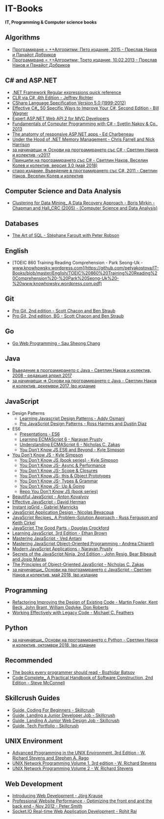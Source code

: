 # IT-Books
**IT, Programming &amp; Computer science books**

## Algorithms

* [Програмиране = ++Алгоритми; Пето издание, 2015 - Преслав Наков и Панайот Добриков](https://github.com/petyakostova/IT-Books/blob/master/Algorithms/%D0%9F%D1%80%D0%BE%D0%B3%D1%80%D0%B0%D0%BC%D0%B8%D1%80%D0%B0%D0%BD%D0%B5%20%3D%20%2B%2B%D0%90%D0%BB%D0%B3%D0%BE%D1%80%D0%B8%D1%82%D0%BC%D0%B8%3B%20%D0%9F%D0%B5%D1%82%D0%BE%20%D0%B8%D0%B7%D0%B4%D0%B0%D0%BD%D0%B8%D0%B5%2C%202015%20-%20%D0%9F%D1%80%D0%B5%D1%81%D0%BB%D0%B0%D0%B2%20%D0%9D%D0%B0%D0%BA%D0%BE%D0%B2%20%D0%B8%20%D0%9F%D0%B0%D0%BD%D0%B0%D0%B9%D0%BE%D1%82%20%D0%94%D0%BE%D0%B1%D1%80%D0%B8%D0%BA%D0%BE%D0%B2.pdf)
* [Програмиране = ++Алгоритми; Трето издание, 10.02.2013 - Преслав Наков и Панайот Добриков](https://github.com/petyakostova/IT-Books/blob/master/Algorithms/%D0%9F%D1%80%D0%BE%D0%B3%D1%80%D0%B0%D0%BC%D0%B8%D1%80%D0%B0%D0%BD%D0%B5%20%3D%20%2B%2B%D0%90%D0%BB%D0%B3%D0%BE%D1%80%D0%B8%D1%82%D0%BC%D0%B8%3B%20%D0%A2%D1%80%D0%B5%D1%82%D0%BE%20%D0%B8%D0%B7%D0%B4%D0%B0%D0%BD%D0%B8%D0%B5%2C%2010.02.2013%20-%20%D0%9F%D1%80%D0%B5%D1%81%D0%BB%D0%B0%D0%B2%20%D0%9D%D0%B0%D0%BA%D0%BE%D0%B2%20%D0%B8%20%D0%9F%D0%B0%D0%BD%D0%B0%D0%B9%D0%BE%D1%82%20%D0%94%D0%BE%D0%B1%D1%80%D0%B8%D0%BA%D0%BE%D0%B2.pdf)

## C# and ASP.NET

* [.NET Framework Regular expressions quick reference](https://github.com/petyakostova/IT-Books/blob/master/C%23%20and%20ASP.NET/.NET%20Framework%20Regular%20expressions%20quick%20reference.pdf)
* [CLR via C#, 4th Edition - Jeffrey Richter](https://github.com/petyakostova/IT-Books/blob/master/C%23%20and%20ASP.NET/CLR%20via%20C%23%2C%204th%20Edition%20-%20Jeffrey%20Richter.pdf)
* [CSharp Language Specification Version 5.0 (1999-2012)](https://github.com/petyakostova/IT-Books/blob/master/C%23%20and%20ASP.NET/CSharp%20Language%20Specification%20Version%205.0%20(1999-2012).docx)
* [Effective C#_ 50 Specific Ways to Improve Your C#, Second Edition - Bill Wagner](https://github.com/petyakostova/IT-Books/blob/master/C%23%20and%20ASP.NET/Effective%20C%23_%2050%20Specific%20Ways%20to%20Improve%20Your%20C%23%2C%20Second%20Edition%20-%20Bill%20Wagner.pdf)
* [Expert ASP.NET Web API 2 for MVC Developers](https://github.com/petyakostova/IT-Books/blob/master/C%23%20and%20ASP.NET/Expert%20ASP.NET%20Web%20API%202%20for%20MVC%20Developers.pdf)
* [Fundamentals of Computer Programming with C# - Svetlin Nakov & Co., 2013](https://github.com/petyakostova/IT-Books/blob/master/C%23%20and%20ASP.NET/Fundamentals%20of%20Computer%20Programming%20with%20C%23%20-%20Svetlin%20Nakov%20%26%20Co.%2C%202013.pdf)
* [The anatomy of responsive ASP.NET apps - Ed Charbeneau](https://github.com/petyakostova/IT-Books/blob/master/C%23%20and%20ASP.NET/The%20anatomy%20of%20responsive%20ASP.NET%20apps%20-%20Ed%20Charbeneau.pdf)
* [Under the Hood of .NET Memory Management - Chris Farrell and Nick Harrison](https://github.com/petyakostova/IT-Books/blob/master/C%23%20and%20ASP.NET/Under%20the%20Hood%20of%20.NET%20Memory%20Management%20-%20Chris%20Farrell%20and%20Nick%20Harrison.pdf)
* [за начинаещи => Основи на програмирането със C# - Светлин Наков и колектив -v2017](https://github.com/petyakostova/IT-Books/blob/master/C%23%20and%20ASP.NET/%D0%B7%D0%B0%20%D0%BD%D0%B0%D1%87%D0%B8%D0%BD%D0%B0%D0%B5%D1%89%D0%B8_%20%D0%9E%D1%81%D0%BD%D0%BE%D0%B2%D0%B8%20%D0%BD%D0%B0%20%D0%BF%D1%80%D0%BE%D0%B3%D1%80%D0%B0%D0%BC%D0%B8%D1%80%D0%B0%D0%BD%D0%B5%D1%82%D0%BE%20%D1%81%D1%8A%D1%81%20C%23%20-%20%D0%A1%D0%B2%D0%B5%D1%82%D0%BB%D0%B8%D0%BD%20%D0%9D%D0%B0%D0%BA%D0%BE%D0%B2%20%D0%B8%20%D0%BA%D0%BE%D0%BB%D0%B5%D0%BA%D1%82%D0%B8%D0%B2%20-v2017.pdf)
* [Принципи на програмирането със C# - Светлин Наков, Веселин Колев и колектив, версия 3.0 (май 2018)](https://github.com/petyakostova/IT-Books/blob/master/C%23%20and%20ASP.NET/%D0%9F%D1%80%D0%B8%D0%BD%D1%86%D0%B8%D0%BF%D0%B8%20%D0%BD%D0%B0%20%D0%BF%D1%80%D0%BE%D0%B3%D1%80%D0%B0%D0%BC%D0%B8%D1%80%D0%B0%D0%BD%D0%B5%D1%82%D0%BE%20%D1%81%D1%8A%D1%81%20C%23%20-%20%D0%A1%D0%B2%D0%B5%D1%82%D0%BB%D0%B8%D0%BD%20%D0%9D%D0%B0%D0%BA%D0%BE%D0%B2%2C%20%D0%92%D0%B5%D1%81%D0%B5%D0%BB%D0%B8%D0%BD%20%D0%9A%D0%BE%D0%BB%D0%B5%D0%B2%20%D0%B8%20%D0%BA%D0%BE%D0%BB%D0%B5%D0%BA%D1%82%D0%B8%D0%B2%2C%20%D0%B2%D0%B5%D1%80%D1%81%D0%B8%D1%8F%203.0%20(%D0%BC%D0%B0%D0%B9%202018).pdf)
* [старо издание, Въведение в програмирането със C#, 2011 - Светлин Наков, Веселин Колев и колектив](https://github.com/petyakostova/IT-Books/blob/master/C%23%20and%20ASP.NET/%D1%81%D1%82%D0%B0%D1%80%D0%BE%20%D0%B8%D0%B7%D0%B4%D0%B0%D0%BD%D0%B8%D0%B5%2C%20%D0%92%D1%8A%D0%B2%D0%B5%D0%B4%D0%B5%D0%BD%D0%B8%D0%B5%20%D0%B2%20%D0%BF%D1%80%D0%BE%D0%B3%D1%80%D0%B0%D0%BC%D0%B8%D1%80%D0%B0%D0%BD%D0%B5%D1%82%D0%BE%20%D1%81%D1%8A%D1%81%20C%23%2C%202011%20-%20%D0%A1%D0%B2%D0%B5%D1%82%D0%BB%D0%B8%D0%BD%20%D0%9D%D0%B0%D0%BA%D0%BE%D0%B2%2C%20%D0%92%D0%B5%D1%81%D0%B5%D0%BB%D0%B8%D0%BD%20%D0%9A%D0%BE%D0%BB%D0%B5%D0%B2%20%D0%B8%20%D0%BA%D0%BE%D0%BB%D0%B5%D0%BA%D1%82%D0%B8%D0%B2%20.pdf)

## Computer Science and Data Analysis

* [Clustering for Data Mining_ A Data Recovery Approach - Boris Mirkin - Chapman and Hall_CRC (2005) - (Computer Science and Data Analysis)](https://github.com/petyakostova/IT-Books/blob/master/Computer%20Science%20and%20Data%20Analysis/Clustering%20for%20Data%20Mining_%20A%20Data%20Recovery%20Approach%20-%20Boris%20Mirkin%20-%20Chapman%20and%20Hall_CRC%20(2005)%20-%20(Computer%20Science%20and%20Data%20Analysis).pdf)

## Databases

* [The Art of SQL - Stéphane Faroult with Peter Robson](https://github.com/petyakostova/IT-Books/blob/master/Databases/The%20Art%20of%20SQL%20-%20St%C3%A9phane%20Faroult%20with%20Peter%20Robson.pdf)

## English

* [TOEIC 860 Training Reading Comprehension - Park Seong-Uk - www.knowhowsky.wordpress.com](https://github.com/petyakostova/IT-Books/blob/master/English/TOEIC%20860%20Training%20Reading%20Comprehension%20-%20Park%20Seong-Uk%20-%20www.knowhowsky.wordpress.com.pdf)

## Git

* [Pro Git, 2nd edition - Scott Chacon and Ben Straub](https://github.com/petyakostova/IT-Books/blob/master/Git/Pro%20Git%2C%202nd%20edition%20-%20Scott%20Chacon%20and%20Ben%20Straub.pdf)
* [Pro Git, 2nd edition, BG - Scott Chacon and Ben Straub](https://github.com/petyakostova/IT-Books/blob/master/Git/Pro%20Git%2C%202nd%20edition%2C%20BG%20-%20Scott%20Chacon%20and%20Ben%20Straub.pdf)

## Go

* [Go Web Programming - Sau Sheong Chang](https://github.com/petyakostova/IT-Books/blob/master/Go/Go%20Web%20Programming%20-%20Sau%20Sheong%20Chang.pdf)

## Java

* [Въведение в програмирането с Java - Светлин Наков и колектив, 2008 - редакция април 2017](https://github.com/petyakostova/IT-Books/blob/master/Java/%D0%92%D1%8A%D0%B2%D0%B5%D0%B4%D0%B5%D0%BD%D0%B8%D0%B5%20%D0%B2%20%D0%BF%D1%80%D0%BE%D0%B3%D1%80%D0%B0%D0%BC%D0%B8%D1%80%D0%B0%D0%BD%D0%B5%D1%82%D0%BE%20%D1%81%20Java%20-%20%D0%A1%D0%B2%D0%B5%D1%82%D0%BB%D0%B8%D0%BD%20%D0%9D%D0%B0%D0%BA%D0%BE%D0%B2%20%D0%B8%20%D0%BA%D0%BE%D0%BB%D0%B5%D0%BA%D1%82%D0%B8%D0%B2%2C%202008%20-%20%D1%80%D0%B5%D0%B4%D0%B0%D0%BA%D1%86%D0%B8%D1%8F%20%D0%B0%D0%BF%D1%80%D0%B8%D0%BB%202017.pdf)
* [за начинаещи => Основи на програмирането с Java - Светлин Наков и колектив, декeмври 2017, Iво издание](https://github.com/petyakostova/IT-Books/blob/master/Java/%D0%B7%D0%B0%20%D0%BD%D0%B0%D1%87%D0%B8%D0%BD%D0%B0%D0%B5%D1%89%D0%B8_%20%D0%9E%D1%81%D0%BD%D0%BE%D0%B2%D0%B8%20%D0%BD%D0%B0%20%D0%BF%D1%80%D0%BE%D0%B3%D1%80%D0%B0%D0%BC%D0%B8%D1%80%D0%B0%D0%BD%D0%B5%D1%82%D0%BE%20%D1%81%20Java%20-%20%D0%A1%D0%B2%D0%B5%D1%82%D0%BB%D0%B8%D0%BD%20%D0%9D%D0%B0%D0%BA%D0%BE%D0%B2%20%D0%B8%20%D0%BA%D0%BE%D0%BB%D0%B5%D0%BA%D1%82%D0%B8%D0%B2%2C%20%D0%B4%D0%B5%D0%BAe%D0%BC%D0%B2%D1%80%D0%B8%202017%2C%20I%D0%B2%D0%BE%20%D0%B8%D0%B7%D0%B4%D0%B0%D0%BD%D0%B8%D0%B5.pdf)

## JavaScript

* Design Patterns
    - [Learning Javascript Design Patterns - Addy Osmani](https://github.com/petyakostova/IT-Books/blob/master/JavaScript/Design%20Patterns/Learning%20Javascript%20Design%20Patterns%20-%20Addy%20Osmani.pdf)
    - [Pro JavaScript Design Patterns - Ross Harmes and Dustin Diaz](https://github.com/petyakostova/IT-Books/blob/master/JavaScript/Design%20Patterns/Pro%20JavaScript%20Design%20Patterns%20-%20Ross%20Harmes%20and%20Dustin%20Diaz.pdf)
* ES6
    - [Presentations - ES6](https://github.com/petyakostova/IT-Books/tree/master/JavaScript/ES6/Presentations%20-%20ES6)
    - [Learning ECMAScript 6 - Narayan Prusty](https://github.com/petyakostova/IT-Books/blob/master/JavaScript/ES6/Learning%20ECMAScript%206%20-%20Narayan%20Prusty.pdf)
    - [Understanding ECMAScript 6 - Nicholas C. Zakas](https://github.com/petyakostova/IT-Books/blob/master/JavaScript/ES6/Understanding%20ECMAScript%206%20-%20Nicholas%20C.%20Zakas.pdf)
	- [You Don’t Know JS ES6 and Beyond - Kyle Simpson](https://github.com/petyakostova/IT-Books/blob/master/JavaScript/ES6/You%20Don%E2%80%99t%20Know%20JS%20ES6%20and%20Beyond%20-%20Kyle%20Simpson.pdf)
* [You Don't Know JS - Kyle Simpson](https://github.com/petyakostova/IT-Books/tree/master/JavaScript/You%20Don't%20Know%20JS%20-%20Kyle%20Simpson)
    - [You Don't Know JS (book series) - Kyle Simpson](https://github.com/petyakostova/IT-Books/blob/master/JavaScript/You%20Don't%20Know%20JS%20-%20Kyle%20Simpson/You%20Don't%20Know%20JS%20(book%20series)%20-%20Kyle%20Simpson.pdf)
    - [You Don't Know JS- Async &amp; Performance](https://github.com/petyakostova/IT-Books/blob/master/JavaScript/You%20Don't%20Know%20JS%20-%20Kyle%20Simpson/You%20Don't%20Know%20JS-%20Async%20%26amp%3B%20Performance.pdf)
    - [You Don't Know JS- Scope &amp; Closures](https://github.com/petyakostova/IT-Books/blob/master/JavaScript/You%20Don't%20Know%20JS%20-%20Kyle%20Simpson/You%20Don't%20Know%20JS-%20Scope%20%26amp%3B%20Closures.pdf)
    - [You Don't Know JS- this &amp; Object Prototypes](https://github.com/petyakostova/IT-Books/blob/master/JavaScript/You%20Don't%20Know%20JS%20-%20Kyle%20Simpson/You%20Don't%20Know%20JS-%20this%20%26amp%3B%20Object%20Prototypes.pdf)
    - [You Don't Know JS- Types &amp; Grammar](https://github.com/petyakostova/IT-Books/blob/master/JavaScript/You%20Don't%20Know%20JS%20-%20Kyle%20Simpson/You%20Don't%20Know%20JS-%20Types%20%26amp%3B%20Grammar.pdf)
    - [You Don't Know JS- Up &amp; Going](https://github.com/petyakostova/IT-Books/blob/master/JavaScript/You%20Don't%20Know%20JS%20-%20Kyle%20Simpson/You%20Don't%20Know%20JS-%20Up%20%26amp%3B%20Going.pdf)
	- [Repo You Don't Know JS (book series)](https://github.com/getify/You-Dont-Know-JS)
* [Beautiful JavaScript - Anton Kovalyov](https://github.com/petyakostova/IT-Books/blob/master/JavaScript/Beautiful%20JavaScript%20-%20Anton%20Kovalyov.pdf)
* [Effective JavaScript - David Herman](https://github.com/petyakostova/IT-Books/blob/master/JavaScript/Effective%20JavaScript%20-%20David%20Herman.pdf)
* [Instant jqGrid - Gabriel Manricks](https://github.com/petyakostova/IT-Books/blob/master/JavaScript/Instant%20jqGrid%20-%20Gabriel%20Manricks.pdf)
* [JavaScript Application Design - Nicolas Bevacqua](https://github.com/petyakostova/IT-Books/blob/master/JavaScript/JavaScript%20Application%20Design%20-%20Nicolas%20Bevacqua.pdf)
* [JavaScript Recipes_ A Problem-Solution Approach - Russ Ferguson and Keith Cirkel](https://github.com/petyakostova/IT-Books/blob/master/JavaScript/JavaScript%20Recipes_%20A%20Problem-Solution%20Approach%20-%20Russ%20Ferguson%20and%20Keith%20Cirkel.pdf)
* [JavaScript The Good Parts - Douglas Crockford](https://github.com/petyakostova/IT-Books/blob/master/JavaScript/JavaScript%20The%20Good%20Parts%20-%20Douglas%20Crockford.pdf)
* [Learning JavaScript, 3rd Edition - Ethan Brown](https://github.com/petyakostova/IT-Books/blob/master/JavaScript/Learning%20JavaScript%2C%203rd%20Edition%20-%20Ethan%20Brown.pdf)
* [Mastering JavaScript - Ved Antani](https://github.com/petyakostova/IT-Books/blob/master/JavaScript/Mastering%20JavaScript%20-%20Ved%20Antani.pdf)
* [Mastering JavaScript Object-Oriented Programming - Andrea Chiarelli](https://github.com/petyakostova/IT-Books/blob/master/JavaScript/Mastering%20JavaScript%20Object-Oriented%20Programming%20-%20Andrea%20Chiarelli.pdf)
* [Modern JavaScript Applications - Narayan Prusty](https://github.com/petyakostova/IT-Books/blob/master/JavaScript/Modern%20JavaScript%20Applications%20-%20Narayan%20Prusty.pdf)
* [Secrets of the JavaScript Ninja, 2nd Edition - John Resig, Bear Bibeault and Josip Maras](https://github.com/petyakostova/IT-Books/blob/master/JavaScript/Secrets%20of%20the%20JavaScript%20Ninja%2C%202nd%20Edition%20-%20John%20Resig%2C%20Bear%20Bibeault%20and%20Josip%20Maras.pdf)
* [The Principles of Object-Oriented JavaScript - Nicholas C. Zakas](https://github.com/petyakostova/IT-Books/blob/master/JavaScript/The%20Principles%20of%20Object-Oriented%20JavaScript%20-%20Nicholas%20C.%20Zakas.pdf)
* [за начинаещи_ Основи на програмирането с JavaScript - Светлин Наков и колектив, май 2018, Iво издание](https://github.com/petyakostova/IT-Books/blob/master/JavaScript/%D0%B7%D0%B0%20%D0%BD%D0%B0%D1%87%D0%B8%D0%BD%D0%B0%D0%B5%D1%89%D0%B8_%20%D0%9E%D1%81%D0%BD%D0%BE%D0%B2%D0%B8%20%D0%BD%D0%B0%20%D0%BF%D1%80%D0%BE%D0%B3%D1%80%D0%B0%D0%BC%D0%B8%D1%80%D0%B0%D0%BD%D0%B5%D1%82%D0%BE%20%D1%81%20JavaScript%20-%20%D0%A1%D0%B2%D0%B5%D1%82%D0%BB%D0%B8%D0%BD%20%D0%9D%D0%B0%D0%BA%D0%BE%D0%B2%20%D0%B8%20%D0%BA%D0%BE%D0%BB%D0%B5%D0%BA%D1%82%D0%B8%D0%B2%2C%20%D0%BC%D0%B0%D0%B9%202018%2C%20I%D0%B2%D0%BE%20%D0%B8%D0%B7%D0%B4%D0%B0%D0%BD%D0%B8%D0%B5.pdf)

## Programming

* [Refactoring Improving the Design of Existing Code - Martin Fowler, Kent Beck, John Brant, William Opdyke, Don Roberts](https://github.com/petyakostova/IT-Books/blob/master/Programming/Refactoring%20Improving%20the%20Design%20of%20Existing%20Code%20-%20Martin%20Fowler%2C%20Kent%20Beck%2C%20John%20Brant%2C%20William%20Opdyke%2C%20Don%20Roberts.pdf)
* [Working Effectively with Legacy Code - Michael C. Feathers](https://github.com/petyakostova/IT-Books/blob/master/Programming/Working%20Effectively%20with%20Legacy%20Code%20-%20Michael%20C.%20Feathers.pdf)

## Python

* [за начинаещи_ Основи на програмирането с Python - Светлин Наков и колектив, октомври 2018, Iво издание](https://github.com/petyakostova/IT-Books/blob/master/Python/%D0%B7%D0%B0%20%D0%BD%D0%B0%D1%87%D0%B8%D0%BD%D0%B0%D0%B5%D1%89%D0%B8_%20%D0%9E%D1%81%D0%BD%D0%BE%D0%B2%D0%B8%20%D0%BD%D0%B0%20%D0%BF%D1%80%D0%BE%D0%B3%D1%80%D0%B0%D0%BC%D0%B8%D1%80%D0%B0%D0%BD%D0%B5%D1%82%D0%BE%20%D1%81%20Python%20-%20%D0%A1%D0%B2%D0%B5%D1%82%D0%BB%D0%B8%D0%BD%20%D0%9D%D0%B0%D0%BA%D0%BE%D0%B2%20%D0%B8%20%D0%BA%D0%BE%D0%BB%D0%B5%D0%BA%D1%82%D0%B8%D0%B2%2C%20%D0%BE%D0%BA%D1%82%D0%BE%D0%BC%D0%B2%D1%80%D0%B8%202018%2C%20I%D0%B2%D0%BE%20%D0%B8%D0%B7%D0%B4%D0%B0%D0%BD%D0%B8%D0%B5.pdf)

## Recommended

* [The books every programmer should read - Bozhidar Batsov](https://github.com/petyakostova/IT-Books/tree/master/Recommended/The%20books%20every%20programmer%20should%20read%20-%20Bozhidar%20Batsov)
* [Code Complete_ A Practical Handbook of Software Construction, 2nd Edition - Steve McConnell](https://github.com/petyakostova/IT-Books/blob/master/Recommended/Code%20Complete_%20A%20Practical%20Handbook%20of%20Software%20Construction%2C%202nd%20Edition%20-%20Steve%20McConnell.pdf)

## Skillcrush Guides

* [Guide, Coding For Beginners - Skillcrush](https://github.com/petyakostova/IT-Books/blob/master/Skillcrush%20Guides/Guide%2C%20Coding%20For%20Beginners%20-%20Skillcrush.pdf)
* [Guide, Landing a Junior Developer Job - Skillcrush](https://github.com/petyakostova/IT-Books/blob/master/Skillcrush%20Guides/Guide%2C%20Landing%20a%20Junior%20Developer%20Job%20-%20Skillcrush.pdf)
* [Guide, Landing A Junior Web Design Job - Skillcrush](https://github.com/petyakostova/IT-Books/blob/master/Skillcrush%20Guides/Guide%2C%20Landing%20A%20Junior%20Web%20Design%20Job%20-%20Skillcrush.pdf)
* [Guide, Tech Portfolio - Skillcrush](https://github.com/petyakostova/IT-Books/blob/master/Skillcrush%20Guides/Guide%2C%20Tech%20Portfolio%20-%20Skillcrush.pdf)

## UNIX Environment

* [Advanced Programming in the UNIX Environment, 3rd Edition - W. Richard Stevens and Stephen A. Rago](https://github.com/petyakostova/IT-Books/blob/master/UNIX%20Environment/Advanced%20Programming%20in%20the%20UNIX%20Environment%2C%203rd%20Edition%20-%20W.%20Richard%20Stevens%20and%20Stephen%20A.%20Rago.pdf)
* [UNIX Network Programming Volume 1, 3rd edition - W. Richard Stevens](https://github.com/petyakostova/IT-Books/blob/master/UNIX%20Environment/UNIX%20Network%20Programming%20Volume%201%2C%203rd%20edition%20-%20W.%20Richard%20Stevens.pdf)
* [UNIX Network Programming Volume 2 - W. Richard Stevens](https://github.com/petyakostova/IT-Books/blob/master/UNIX%20Environment/UNIX%20Network%20Programming%20Volume%202%20-%20W.%20Richard%20Stevens.pdf)

## Web Development

* [Introducing Web Development - Jörg Krause](https://github.com/petyakostova/IT-Books/blob/master/Web%20Development/Introducing%20Web%20Development%20-%20J%C3%B6rg%20Krause.pdf)
* [Professional Website Performance - Optimizing the front end and the back end - Nov 2012 - Peter Smith](https://github.com/petyakostova/IT-Books/blob/master/Web%20Development/Professional%20Website%20Performance%20-%20Optimizing%20the%20front%20end%20and%20the%20back%20end%20-%20Nov%202012%20-%20Peter%20Smith.pdf)
* [Socket.IO Real-time Web Application Development - Rohit Rai](https://github.com/petyakostova/IT-Books/blob/master/Web%20Development/Socket.IO%20Real-time%20Web%20Application%20Development%20-%20Rohit%20Rai.pdf)
